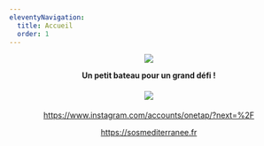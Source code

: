```yaml
---
eleventyNavigation:
  title: Accueil
  order: 1
---
```

<p style="text-align: center"><img src="/images/logo_TDMB_ok.jpg"></p><p style="text-align: center"><strong>Un petit bateau pour un grand défi !</strong></p><h4 style="text-align: center"><img src="/images/titre_ok_1.jpg"></h4><p style="text-align: center"><a href="https://www.instagram.com/accounts/onetap/?next=%2F">https://www.instagram.com/accounts/onetap/?next=%2F</a></p><p style="text-align: center"><a href="https://sosmediterranee.fr/">https://sosmediterranee.fr</a></p>